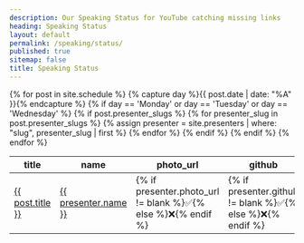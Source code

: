 ```yaml
---
description: Our Speaking Status for YouTube catching missing links
heading: Speaking Status
layout: default
permalink: /speaking/status/
published: true
sitemap: false
title: Speaking Status
---
```


<table>
  <thead>
    <tr>
      <th>title</th>
      <th>name</th>
      <th>photo_url</th>
      <th>github</th>
      <th>twitter</th>
      <th>website</th>
      <th>video_url</th>
      <th>slides</th>
    </tr>
  </thead>
<tbody>
{% for post in site.schedule %}
{% capture day %}{{ post.date | date: "%A" }}{% endcapture %}
{% if day == 'Monday' or day == 'Tuesday' or day == 'Wednesday' %}
{% if post.presenter_slugs %}
{% for presenter_slug in post.presenter_slugs %}
{% assign presenter = site.presenters | where: "slug", presenter_slug | first %}
<tr>
  <td><a href="{{ post.url }}">{{ post.title }}</a></td>
  <td><a href="{{ presenter.permalink }}">{{ presenter.name }}</a></td>
  <td>{% if presenter.photo_url != blank %}✅{% else %}❌{% endif %}</td>
  <td>{% if presenter.github != blank %}✅{% else %}❌{% endif %}</td>
  <td>{% if presenter.twitter != blank %}✅{% else %}❌{% endif %}</td>
  <td>{% if presenter.website != blank %}✅{% else %}❌{% endif %}</td>
  <td>{% if post.video_url != blank %}✅{% else %}❌{% endif %}</td>
  <td>{% if post.slides_url != blank %}✅{% else %}❌{% endif %}</td>
</tr>
{% endfor %}
{% endif %}
{% endif %}
{% endfor %}
</tbody>
</table>
